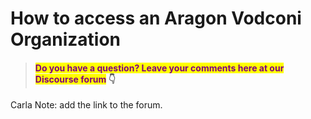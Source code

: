 # How to access an Aragon Vodconi Organization



> #### <mark style="color:purple;">Do you have a question? Leave your comments here at our Discourse forum</mark> 👇

Carla Note: add the link to the forum.
